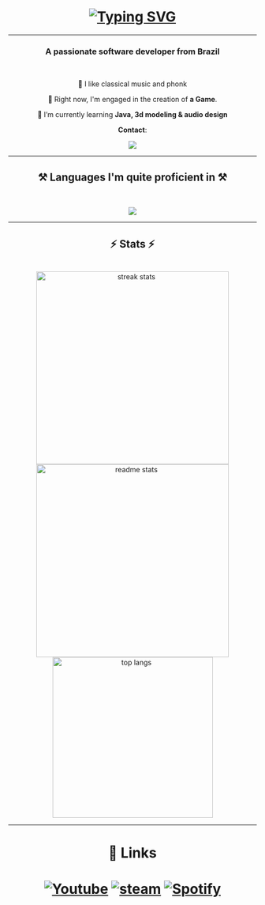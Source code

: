 
<h1 align="center">
<a href="https://git.io/typing-svg"><img src="https://readme-typing-svg.demolab.com?font=Righteous&size=30&duration=4000&pause=10&color=58EDFF&center=true&random=false&width=435&lines=+Hi+There!!%F0%9F%91%8B;I'm+Douglas!+" alt="Typing SVG" /></a>
</h1>

 <hr/>




<h3 align="center">A passionate software developer from Brazil </h3>

<br/>

<div align="center">

 💬  I like classical music and phonk

  🔭 Right now, I'm engaged in the creation of **a Game**.
 
 🌱 I’m currently learning **Java, 3d modeling & audio design**

 **Contact**:
 
 </div>
 
<div align="center"> 
  <a href="mailto:douglasjoaodasilva3@gmail.com">
    <img src="https://img.shields.io/badge/Gmail-333333?style=for-the-badge&logo=gmail&logoColor=red" />

  </a>
</div>

 <hr/>
 
<h2 align="center">⚒️ Languages I'm quite proficient in ⚒️</h2>
<br/>
<div align="center">

<p align="center">
  <a href="https://skillicons.dev">
    <img src="https://skillicons.dev/icons?i=git,c,cpp,java,html,css,js,py"/>
  </a>
</p>

</div>

<hr/>

<h2 align="center">⚡ Stats ⚡</h2>
<br>
<div align=center>
  <img width=390 src="https://github-readme-streak-stats-salesp07.vercel.app/?user=Tony27273&count_private=true&theme=react&border_radius=10" alt="streak stats"/>

  <img width=390 src="https://github-readme-stats-salesp07.vercel.app/api?username=Tony27273&count_private=true&show_icons=true&theme=react&rank_icon=github&border_radius=10" alt="readme stats" />
  <br/>
  <img width=325 align="center" src="https://github-readme-stats-salesp07.vercel.app/api/top-langs/?username=Tony27273&hide=HTML&langs_count=8&layout=compact&theme=react&border_radius=10&size_weight=0.5&count_weight=0.5&exclude_repo=github-readme-stats" alt="top langs" />
</div>

<hr/>

<h1 align="center"> 🐌 Links </h1>
<h1 align="center">


[![Youtube](https://img.shields.io/badge/YouTube-FF0000?style=for-the-badge&logo=youtube&logoColor=white)](https://www.youtube.com/@G7Gz1)
[![steam](https://img.shields.io/badge/Steam-000000?style=for-the-badge&logo=steam&logoColor=white)](https://steamcommunity.com/id/088397/)
[![Spotify](https://img.shields.io/badge/Spotify-1ED760?&style=for-the-badge&logo=spotify&logoColor=white)](https://open.spotify.com/user/iujyb9rt2n9wsxl3njpi8sl2n)

</h1>


